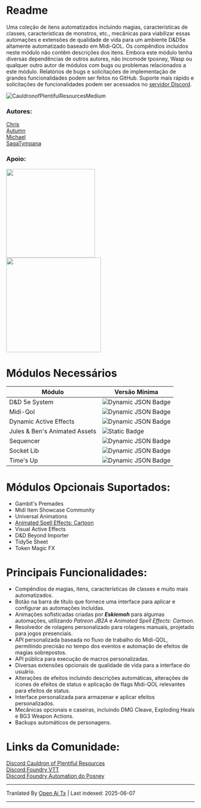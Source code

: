 # Readme

Uma coleção de itens automatizados incluindo magias, características de classes, características de monstros, etc., mecânicas para viabilizar essas automações e extensões de qualidade de vida para um ambiente D&D5e altamente automatizado baseado em Midi-QOL. Os compêndios incluídos neste módulo não contêm descrições dos itens. Embora este módulo tenha diversas dependências de outros autores, não incomode tposney, Wasp ou qualquer outro autor de módulos com bugs ou problemas relacionados a este módulo. Relatórios de bugs e solicitações de implementação de grandes funcionalidades podem ser feitos no GitHub. Suporte mais rápido e solicitações de funcionalidades podem ser acessados no [servidor Discord](https://discord.gg/BumxBcQDrT).

![CauldronofPlentifulResourcesMedium](https://github.com/user-attachments/assets/58c729ba-c499-45a3-a62c-c6982ad1f725) 
  
### Autores:
[Chris](https://github.com/chrisk123999) <br> 
[Autumn](https://github.com/Autumn225) <br>
[Michael](https://github.com/roth-michael) <br>
[SagaTympana](https://github.com/SagaTympana)

### Apoio:
[<img src="https://raw.githubusercontent.com/chrisk123999/chris-premades/master/images/chris-kofi.svg" width=237px />](https://ko-fi.com/O5O5G582S) <br>
[<img src="https://raw.githubusercontent.com/chrisk123999/chris-premades/master/images/michael-kofi.svg" width=253px />](https://ko-fi.com/T6T8XKCII)
  
# Módulos Necessários  
| Módulo | Versão Mínima |  
| --- | --- | 
| D&D 5e System | ![Dynamic JSON Badge](https://img.shields.io/badge/dynamic/json?url=https%3A%2F%2Fgithub.com%2Fchrisk123999%2Fchris-premades%2Freleases%2Flatest%2Fdownload%2Fmodule.json&query=%24.relationships.systems%5B%3A1%5D.compatibility.minimum&label=%20&color=orange) | 
| Midi-Qol | ![Dynamic JSON Badge](https://img.shields.io/badge/dynamic/json?url=https%3A%2F%2Fgithub.com%2Fchrisk123999%2Fchris-premades%2Freleases%2Flatest%2Fdownload%2Fmodule.json&query=%24.relationships.requires%5B0%5D.compatibility.minimum&label=%20&color=green) |  
| Dynamic Active Effects | ![Dynamic JSON Badge](https://img.shields.io/badge/dynamic/json?url=https%3A%2F%2Fgithub.com%2Fchrisk123999%2Fchris-premades%2Freleases%2Flatest%2Fdownload%2Fmodule.json&query=%24.relationships.requires%5B3%5D.compatibility.minimum&label=%20&color=green) |
| Jules & Ben's Animated Assets | ![Static Badge](https://img.shields.io/badge/0.6.0-blue) |  
| Sequencer | ![Dynamic JSON Badge](https://img.shields.io/badge/dynamic/json?url=https%3A%2F%2Fgithub.com%2Fchrisk123999%2Fchris-premades%2Freleases%2Flatest%2Fdownload%2Fmodule.json&query=%24.relationships.requires%5B1%5D.compatibility.minimum&label=%20&color=green) |  
| Socket Lib | ![Dynamic JSON Badge](https://img.shields.io/badge/dynamic/json?url=https%3A%2F%2Fgithub.com%2Fchrisk123999%2Fchris-premades%2Freleases%2Flatest%2Fdownload%2Fmodule.json&query=%24.relationships.requires%5B2%5D.compatibility.minimum&label=%20&color=green) |  
| Time's Up | ![Dynamic JSON Badge](https://img.shields.io/badge/dynamic/json?url=https%3A%2F%2Fgithub.com%2Fchrisk123999%2Fchris-premades%2Freleases%2Flatest%2Fdownload%2Fmodule.json&query=%24.relationships.requires%5B4%5D.compatibility.minimum&label=%20&color=green) |
  
# Módulos Opcionais Suportados:  
- Gambit's Premades
- Midi Item Showcase Community
- Universal Animations
- [Animated Spell Effects: Cartoon](https://github.com/chrisk123999/animated-spell-effects-cartoon/releases/download/0.4.6/module.json)
- Visual Active Effects
- D&D Beyond Importer
- Tidy5e Sheet
- Token Magic FX
  
# Principais Funcionalidades:
- Compêndios de magias, itens, características de classes e muito mais automatizados.
- Botão na barra de título que fornece uma interface para aplicar e configurar as automações incluídas.
- Animações sofisticadas criadas por ***Eskiemoh*** para algumas automações, utilizando *Patreon JB2A* e *Animated Spell Effects: Cartoon*.
- Resolvedor de rolagens personalizado para rolagens manuais, projetado para jogos presenciais.
- API personalizada baseada no fluxo de trabalho do Midi-QOL, permitindo precisão no tempo dos eventos e automação de efeitos de magias sobrepostos.
- API pública para execução de macros personalizadas.
- Diversas extensões opcionais de qualidade de vida para a interface do usuário.
- Alterações de efeitos incluindo descrições automáticas, alterações de ícones de efeitos de status e aplicação de flags Midi-QOL relevantes para efeitos de status.
- Interface personalizada para armazenar e aplicar efeitos personalizados.
- Mecânicas opcionais e caseiras, incluindo DMG Cleave, Exploding Heals e BG3 Weapon Actions.
- Backups automáticos de personagens.

# Links da Comunidade:
[Discord Cauldron of Plentiful Resources](https://discord.gg/BumxBcQDrT)<br>
[Discord Foundry VTT](https://discord.gg/foundryvtt)<br>
[Discord Foundry Automation do Posney](https://discord.gg/Xd4NEvw5d7)<br>


---

Tranlated By [Open Ai Tx](https://github.com/OpenAiTx/OpenAiTx) | Last indexed: 2025-06-07

---